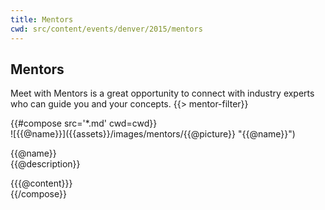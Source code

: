 ```yaml
---
title: Mentors
cwd: src/content/events/denver/2015/mentors
---
```

## <i class="icon fa-group"></i> Mentors

Meet with Mentors is a great opportunity to connect with industry experts who can guide you and your concepts. 
{{> mentor-filter}}
<div class="row">
{{#compose src='*.md' cwd=cwd}}
<div class="6u mentor-filterable {{@categories}}">
  <div class="mentor-card expander">
      <span class="mentor-picture">
       ![{{@name}}]({{assets}}/images/mentors/{{@picture}} "{{@name}}")       
      </span>
      <p class="mentor-titles">
        {{@name}}<br/>
        {{@description}}
      </p>
  </div>
  <div class="6u content mentor-description">
    {{{@content}}}
  </div>
</div>
{{/compose}}
</div>

